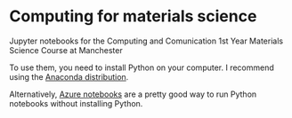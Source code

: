 # Computing for materials science
Jupyter notebooks for the Computing and Comunication 1st Year Materials Science Course at Manchester 

To use them, you need to install Python on your computer. I recommend using the [Anaconda distribution](https://www.anaconda.com/distribution/). 

Alternatively, [Azure notebooks](https://notebooks.azure.com/) are a pretty good way to run Python notebooks without installing Python.
